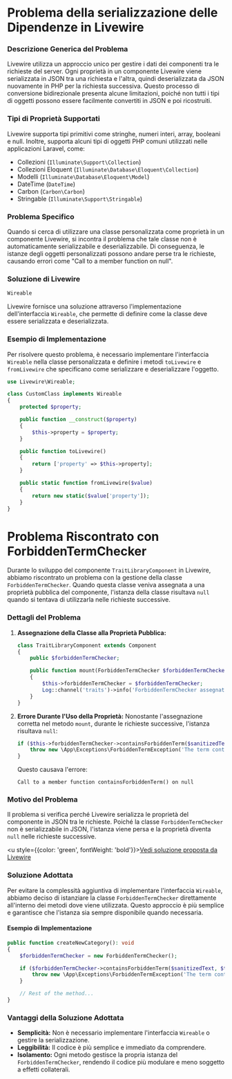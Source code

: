 # Problema della serializzazione delle Dipendenze in Livewire

### Descrizione Generica del Problema

Livewire utilizza un approccio unico per gestire i dati dei componenti tra le richieste del server. Ogni proprietà in un componente Livewire viene serializzata in JSON tra una richiesta e l'altra, quindi deserializzata da JSON nuovamente in PHP per la richiesta successiva. Questo processo di conversione bidirezionale presenta alcune limitazioni, poiché non tutti i tipi di oggetti possono essere facilmente convertiti in JSON e poi ricostruiti.

### Tipi di Proprietà Supportati

Livewire supporta tipi primitivi come stringhe, numeri interi, array, booleani e null. Inoltre, supporta alcuni tipi di oggetti PHP comuni utilizzati nelle applicazioni Laravel, come:

- Collezioni (`Illuminate\Support\Collection`)
- Collezioni Eloquent (`Illuminate\Database\Eloquent\Collection`)
- Modelli (`Illuminate\Database\Eloquent\Model`)
- DateTime (`DateTime`)
- Carbon (`Carbon\Carbon`)
- Stringable (`Illuminate\Support\Stringable`)

### Problema Specifico

Quando si cerca di utilizzare una classe personalizzata come proprietà in un componente Livewire, si incontra il problema che tale classe non è automaticamente serializzabile e deserializzabile. Di conseguenza, le istanze degli oggetti personalizzati possono andare perse tra le richieste, causando errori come "Call to a member function on null".

### Soluzione di Livewire 
```php
Wireable
```
Livewire fornisce una soluzione attraverso l'implementazione dell'interfaccia `Wireable`, che permette di definire come la classe deve essere serializzata e deserializzata.

### Esempio di Implementazione 

Per risolvere questo problema, è necessario implementare l'interfaccia `Wireable` nella classe personalizzata e definire i metodi `toLivewire` e `fromLivewire` che specificano come serializzare e deserializzare l'oggetto.

```php
use Livewire\Wireable;

class CustomClass implements Wireable
{
    protected $property;

    public function __construct($property)
    {
        $this->property = $property;
    }

    public function toLivewire()
    {
        return ['property' => $this->property];
    }

    public static function fromLivewire($value)
    {
        return new static($value['property']);
    }
}
```

# Problema Riscontrato con ForbiddenTermChecker

Durante lo sviluppo del componente `TraitLibraryComponent` in Livewire, abbiamo riscontrato un problema con la gestione della classe `ForbiddenTermChecker`. Quando questa classe veniva assegnata a una proprietà pubblica del componente, l'istanza della classe risultava `null` quando si tentava di utilizzarla nelle richieste successive.

### Dettagli del Problema

1. **Assegnazione della Classe alla Proprietà Pubblica:**
   ```php
   class TraitLibraryComponent extends Component
   {
       public $forbiddenTermChecker;

       public function mount(ForbiddenTermChecker $forbiddenTermChecker)
       {
           $this->forbiddenTermChecker = $forbiddenTermChecker;
           Log::channel('traits')->info('ForbiddenTermChecker assegnato');
       }
   }
   ```

2. **Errore Durante l'Uso della Proprietà:**
   Nonostante l'assegnazione corretta nel metodo `mount`, durante le richieste successive, l'istanza risultava `null`:
   ```php
   if ($this->forbiddenTermChecker->containsForbiddenTerm($sanitizedText, $this->userLanguage)) {
       throw new \App\Exceptions\ForbiddenTermException('The term contains forbidden words.');
   }
   ```
   Questo causava l'errore:
   ```
   Call to a member function containsForbiddenTerm() on null
   ```

### Motivo del Problema

Il problema si verifica perché Livewire serializza le proprietà del componente in JSON tra le richieste. Poiché la classe `ForbiddenTermChecker` non è serializzabile in JSON, l'istanza viene persa e la proprietà diventa `null` nelle richieste successive.

<u style={{color: 'green', fontWeight: 'bold'}}>[Vedi soluzione proposta da Livewire](#soluzione-di-livewire)</u>

### Soluzione Adottata

Per evitare la complessità aggiuntiva di implementare l'interfaccia `Wireable`, abbiamo deciso di istanziare la classe `ForbiddenTermChecker` direttamente all'interno dei metodi dove viene utilizzata. Questo approccio è più semplice e garantisce che l'istanza sia sempre disponibile quando necessaria.

#### Esempio di Implementazione
```php
public function createNewCategory(): void
{
    $forbiddenTermChecker = new ForbiddenTermChecker();

    if ($forbiddenTermChecker->containsForbiddenTerm($sanitizedText, $this->userLanguage)) {
        throw new \App\Exceptions\ForbiddenTermException('The term contains forbidden words.');
    }

    // Rest of the method...
}
```

### Vantaggi della Soluzione Adottata

- **Semplicità:** Non è necessario implementare l'interfaccia `Wireable` o gestire la serializzazione.
- **Leggibilità:** Il codice è più semplice e immediato da comprendere.
- **Isolamento:** Ogni metodo gestisce la propria istanza del `ForbiddenTermChecker`, rendendo il codice più modulare e meno soggetto a effetti collaterali.
